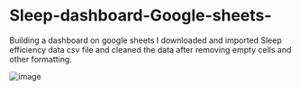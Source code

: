 # Sleep-dashboard-Google-sheets-
Building a dashboard on google sheets 
I downloaded and imported Sleep efficiency data csv file and cleaned the data after removing empty cells and other formatting.

![image](https://github.com/ElodynPixel/Sleep-dashboard-Google-sheets-/assets/83664325/c7ed4fa5-fba1-4ffd-b9ba-2c432692d430)
